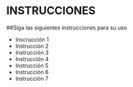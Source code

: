 # INSTRUCCIONES
##Siga las siguientes instrucciones para su uso
- Inscrucción 1
- Instrucción 2
- Instrucción 3
- Instrucción 4
- Instrucción 5
- Instrucción 6
- Instrucción 7
